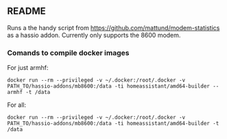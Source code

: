 ## README

Runs a the handy script from https://github.com/mattund/modem-statistics
as a hassio addon. Currently only supports the 8600 modem.

### Comands to compile docker images

For just armhf:

```
docker run --rm --privileged -v ~/.docker:/root/.docker -v PATH_TO/hassio-addons/mb8600:/data -ti homeassistant/amd64-builder --armhf -t /data
```

For all:

```
docker run --rm --privileged -v ~/.docker:/root/.docker -v PATH_TO/hassio-addons/mb8600:/data -ti homeassistant/amd64-builder -t /data
```
